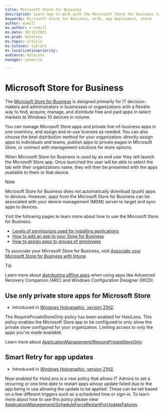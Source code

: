 ```yaml
---
title: Microsoft Store for Business
description: Learn how to work with the Microsoft Store for Business to publish your mixed reality applications to your business. 
keywords: Microsoft Store for Business, msfb, app deployment, store
author: evmill
ms.author: v-evmill
ms.date: 10/13/2021
ms.prod: hololens
ms.topic: article
ms.sitesec: library
ms.localizationpriority:
audience: HoloLens
manager: yannisle

---
```


# Microsoft Store for Business

The [Microsoft Store for Business](/microsoft-store/microsoft-store-for-business-overview) is designed primarily for IT decision-makers and administrators in businesses or organizations with a flexible way to find, acquire, manage, and distribute free and paid apps in select markets to Windows 10 devices in volume. 

You can manage Microsoft Store apps and private line-of-business apps in one inventory, and assign and re-use licenses as needed. You can also choose the best distribution method for your organization: directly assign apps to individuals and teams, publish apps to private pages in Microsoft Store, or connect with management solutions for more options.

When Microsoft Store for Business is used by an end user they will launch the Microsoft Store app. Once launched the user will be able to select the tab with their organizations name, they will then be presented with the apps available to them or that device.

> [!Note]
> Microsoft Store for Business does not automatically download (push) apps to devices. However, apps from the Microsoft Store for Business can be associated with your device management (MDM) server to target and sync apps to devices.

Visit the following pages to learn more about how to use the Microsoft Store for Business:

* [Levels of permissions used for installing applications](/mem/intune/configuration/device-restrictions-windows-holographic#app-store)
* [How to add an app to your Store for Business](/mem/intune/apps/store-apps-windows)
* [How to assign apps to groups of employees](/mem/intune/apps/windows-store-for-business)

To associate your Microsoft Store for Business, visit [Associate your Microsoft Store for Business with Intune](/mem/intune/apps/windows-store-for-business#associate-your-microsoft-store-for-business-account-with-intune).

> [!Tip]
> Learn more about [distributing offline apps](/microsoft-store/distribute-offline-apps) when using apps like Advanced Recovery Companion (ARC) and Windows Configuration Designer (WCD).

## Use only private store apps for Microsoft Store

- Introduced in [Windows Holographic, version 21H2](hololens-release-notes.md#windows-holographic-version-21h2).

The RequirePrivateStoreOnly  policy has been enabled for HoloLens. This policy enables the Microsoft Store app to be configured to only show the private store configured for your organization. Limiting access to only the apps you’ve made available.

Learn more about [ApplicationManagement/RequirePrivateStoreOnly](http://windows/client-management/mdm/policy-csp-applicationmanagement#applicationmanagement-requireprivatestoreonly)

## Smart Retry for app updates

- Introduced in [Windows Holographic, version 21H2](hololens-release-notes.md#windows-holographic-version-21h2).

Now enabled for HoloLens is a new policy that allows IT Admins to set a recurring or one time date to restart apps whose update failed due to the app being in use allowing the update to be applied. These can be set based on a few different triggers such as a scheduled time or sign-in. To learn more about how to use this policy please view [ApplicationManagement/ScheduleForceRestartForUpdateFailures](/windows/client-management/mdm/policy-csp-applicationmanagement#applicationmanagement-scheduleforcerestartforupdatefailures).